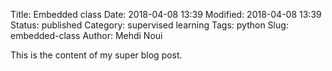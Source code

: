 Title: Embedded class
Date: 2018-04-08 13:39
Modified: 2018-04-08 13:39
Status: published
Category: supervised learning
Tags: python
Slug: embedded-class
Author: Mehdi Noui

This is the content of my super blog post.

